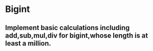 # Bigint
## Implement basic calculations including add,sub,mul,div for bigint,whose length is at least **a million**.
